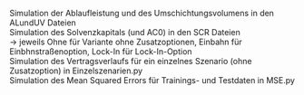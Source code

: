 Simulation der Ablaufleistung und des Umschichtungsvolumens in den ALundUV Dateien  
Simulation des Solvenzkapitals (und AC0) in den SCR Dateien  
-> jeweils Ohne für Variante ohne Zusatzoptionen, Einbahn für Einbhnstraßenoption, Lock-In für Lock-In-Option  
Simulation des Vertragsverlaufs für ein einzelnes Szenario (ohne Zusatzoption) in Einzelszenarien.py  
Simulation des Mean Squared Errors für Trainings- und Testdaten in MSE.py
